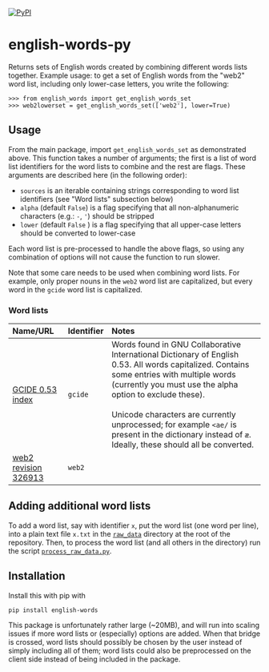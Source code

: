 [![PyPI](https://img.shields.io/pypi/v/english-words.svg)](https://pypi.org/project/english-words/)

# english-words-py

Returns sets of English words created by combining different words
lists together. Example usage: to get a set of English words from the
"web2" word list, including only lower-case letters, you write the
following:

```python3
>>> from english_words import get_english_words_set
>>> web2lowerset = get_english_words_set(['web2'], lower=True)
```

## Usage

From the main package, import `get_english_words_set` as demonstrated
above. This function takes a number of arguments; the first is a list of
word list identifiers for the word lists to combine and the rest are
flags. These arguments are described here (in the following order):

- `sources` is an iterable containing strings
corresponding to word list identifiers (see "Word lists" subsection
below)
- `alpha` (default `False`) is a flag specifying that all
  non-alphanumeric characters (e.g.: `-`, `'`) should be stripped
- `lower` (default `False` ) is a flag specifying that all upper-case
  letters should be converted to lower-case

Each word list is pre-processed to handle the above flags, so using any
combination of options will not cause the function to run slower.

Note that some care needs to be used when combining word lists. For
example, only proper nouns in the `web2` word list are capitalized, but
every word in the `gcide` word list is capitalized.

### Word lists

| Name/URL | Identifier | Notes |
| :--- | :--- | :--- |
| [GCIDE 0.53 index](https://ftp.gnu.org/gnu/gcide/) | `gcide` | Words found in GNU Collaborative International Dictionary of English 0.53. All words capitalized. Contains some entries with multiple words (currently you must use the alpha option to exclude these).<br/><br/>Unicode characters are currently unprocessed; for example `<ae/` is present in the dictionary instead of `æ`. Ideally, these should all be converted. |
| [web2 revision 326913](https://svnweb.freebsd.org/base/head/share/dict/web2?view=markup&pathrev=326913) | `web2` | |

## Adding additional word lists

To add a word list, say with identifier `x`, put the word list (one word
per line), into a plain text file `x.txt` in the [`raw_data`](raw_data)
directory at the root of the repository. Then, to process the word list
(and all others in the directory) run the script
[`process_raw_data.py`](scripts/process_raw_data.py).

## Installation

Install this with pip with

```
pip install english-words
```

This package is unfortunately rather large (~20MB), and will run into
scaling issues if more word lists or (especially) options are added.
When that bridge is crossed, word lists should possibly be chosen by the
user instead of simply including all of them; word lists could also be
preprocessed on the client side instead of being included in the
package.
